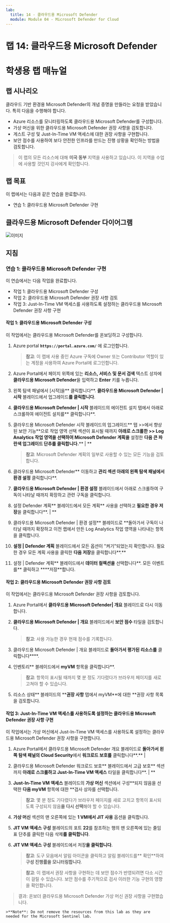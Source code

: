 ```yaml
---
lab:
  title: 14 - 클라우드용 Microsoft Defender
  module: Module 04 - Microsoft Defender for Cloud
---
```


# 랩 14: 클라우드용 Microsoft Defender
# 학생용 랩 매뉴얼

## 랩 시나리오

클라우드 기반 환경용 Microsoft Defender의 개념 증명을 만들라는 요청을 받았습니다. 특히 다음을 수행해야 합니다.

- Azure 리소스를 모니터링하도록 클라우드용 Microsoft Defender를 구성합니다.
- 가상 머신을 위한 클라우드용 Microsoft Defender 권장 사항을 검토합니다.
- 게스트 구성 및 Just-In-Time VM 액세스에 대한 권장 사항을 구현합니다. 
- 보안 점수를 사용하여 보다 안전한 인프라를 만드는 진행 상황을 확인하는 방법을 검토합니다.

> 이 랩의 모든 리소스에 대해 **미국 동부** 지역을 사용하고 있습니다. 이 지역을 수업에 사용할 것인지 강사에게 확인합니다. 

## 랩 목표

이 랩에서는 다음과 같은 연습을 완료합니다.

- 연습 1: 클라우드용 Microsoft Defender 구현

## 클라우드용 Microsoft Defender 다이어그램

![이미지](https://github.com/MicrosoftLearning/AZ500-AzureSecurityTechnologies/assets/91347931/c31055cc-de95-41f6-adef-f09d756a68eb)

## 지침

### 연습 1: 클라우드용 Microsoft Defender 구현

이 연습에서는 다음 작업을 완료합니다.

- 작업 1: 클라우드용 Microsoft Defender 구성
- 작업 2: 클라우드용 Microsoft Defender 권장 사항 검토
- 작업 3: Just-In-Time VM 액세스를 사용하도록 설정하는 클라우드용 Microsoft Defender 권장 사항 구현

#### 작업 1: 클라우드용 Microsoft Defender 구성

이 작업에서는 클라우드용 Microsoft Defender를 온보딩하고 구성합니다.

1. Azure portal **`https://portal.azure.com/`** 에 로그인합니다.

    >**참고**: 이 랩에 사용 중인 Azure 구독에 Owner 또는 Contributor 역할이 있는 계정을 사용하여 Azure Portal에 로그인합니다.

2. Azure Portal에서 페이지 위쪽에 있는 **리소스, 서비스 및 문서 검색** 텍스트 상자에 **클라우드용 Microsoft Defender**을 입력하고 **Enter** 키를 누릅니다.

3. 왼쪽 탐색 패널에서 [시작]을** 클릭합니다**. **클라우드용 Microsoft Defender \| 시작** 블레이드에서 업그레이드**를 클릭합니다**.
     
4. **클라우드용 Microsoft Defender \| 시작** 블레이드의 에이전트 설치 탭에서 아래로 스크롤하여 에이전트 설치를** 클릭합니다**. 

5. 클라우드용 Microsoft Defender 시작 블레이드의 업그레이드** 탭 >>에서 향상된 보안 기능**으로 작업 영역 선택 섹션이 표시될 때까지 **아래로 스크롤한 >> Log Analytics 작업 영역을 선택하여 Microsoft Defender 계획을** 설정한 **다음 큰 파란색 업그레이드 단추를 클릭합니다.**** \| **   

    >**참고**: Microsoft Defender 계획의 일부로 사용할 수 있는 모든 기능을 검토합니다. 

6. 클라우드용 Microsoft Defender** 이동하고 **관리 섹션 아래의 왼쪽 탐색 패널에서 환경 설정** 클릭합니다**.

7. **클라우드용 Microsoft Defender \| 환경 설정** 블레이드에서 아래로 스크롤하여 구독이 나타날 때까지 확장하고 관련 구독을 클릭합니다. 

8. 설정 Defender 계획** 블레이드에서 모든 계획** 사용을 선택하고 **필요한 경우 저장**을 클릭합니다**. \| ** 

9. 클라우드용 Microsoft Defender \| 환경 설정** 블레이드로 **돌아가서 구독이 나타날 때까지 확장하고 이전 랩에서 만든 Log Analytics 작업 영역을 나타내는 항목을 클릭합니다.

10. **설정 \| Defender 계획** 블레이드에서 모든 옵션이 "켜기"되었는지 확인합니다. 필요한 경우 모든 계획 사용을 클릭한 **다음 저장**을 클릭합니다**.**

11. 설정 \| Defender 계획** 블레이드에서 **데이터 컬렉션을** 선택합니다**. 모든 이벤트를** 클릭하고 ****저장**합니다.

#### 작업 2: 클라우드용 Microsoft Defender 권장 사항 검토

이 작업에서는 클라우드용 Microsoft Defender 권장 사항을 검토합니다. 

1. Azure Portal에서 **클라우드용 Microsoft Defender\| 개요** 블레이드로 다시 이동합니다. 

2. **클라우드용 Microsoft Defender \| 개요** 블레이드에서 **보안 점수** 타일을 검토합니다.

    >**참고**: 사용 가능한 경우 현재 점수를 기록합니다.

3. 클라우드용 Microsoft Defender \| 개요 블레이드로 **돌아가서 평가된 리소스를** 클릭합니다****.

4. 인벤토리** 블레이드에서 **myVM** 항목을 클릭합니다**.

    >**참고**: 항목이 표시될 때까지 몇 분 정도 기다렸다가 브라우저 페이지를 새로 고쳐야 할 수 있습니다.
    
5. 리소스 상태** 블레이드의 ****권장 사항** 탭에서 myVM**에 대한 **권장 사항 목록을 검토합니다.

#### 작업 3: Just-In-Time VM 액세스를 사용하도록 설정하는 클라우드용 Microsoft Defender 권장 사항 구현

이 작업에서는 가상 머신에서 Just-In-Time VM 액세스를 사용하도록 설정하는 클라우드용 Microsoft Defender 권장 사항을 구현합니다. 

1. Azure Portal에서 클라우드용 Microsoft Defender 개요 블레이드로 **돌아가서 왼쪽 탐색 패널의 Cloud Security**에서 **워크로드 보호를** 클릭합니다**.** \| 

2. 클라우드용 Microsoft Defender 워크로드 보호** 블레이드에서 고급 보호** 섹션까지 **아래로 스크롤하고 Just-In-Time VM 액세스** 타일을 클릭합니다**. \| ** 

3. **Just-In-Time VM 액세스** 블레이드의 **가상 머신** 섹션에서 구성**되지 않음을 선택한 **다음 myVM** 항목에 대한 **검사 상자를 선택합니다.

    >**참고**: 몇 분 정도 기다렸다가 브라우저 페이지를 새로 고치고 항목이 표시되도록 구성되지 않음**을 다시 선택**해야 할 수 있습니다.

4. **가상 머신** 섹션의 맨 오른쪽에 있는 **1 VM에서 JIT 사용** 옵션을 클릭합니다.

5. **JIT VM 액세스 구성** 블레이드의 포트 **22**를 참조하는 행의 맨 오른쪽에 있는 줄임표 단추를 클릭한 다음 삭제**를 클릭합니다**.

6. **JIT VM 액세스 구성** 블레이드에서 저장**을 클릭합니다**.

    >**참고**: 도구 모음에서 알림 아이콘을 클릭하고 알림 블레이드를** 확인**하여 **구성 진행률을 모니터링합니다**. 

    >**참고**: 이 랩에서 권장 사항을 구현하는 데 보안 점수가 반영되려면 다소 시간이 걸릴 수 있습니다. 보안 점수를 주기적으로 검사 이러한 기능 구현의 영향을 확인합니다. 

> 결과: 온보더 클라우드용 Microsoft Defender 가상 머신 권장 사항을 구현했습니다. 

    >**Note**: Do not remove the resources from this lab as they are needed for the Microsoft Sentinel lab.
